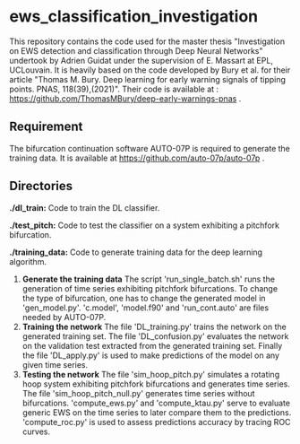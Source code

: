 # ews_classification_investigation
This repository contains the code used for the master thesis "Investigation on EWS detection and classification through Deep Neural Networks" undertook by Adrien Guidat under the supervision of E. Massart at EPL, UCLouvain.
It is heavily based on the code developed by Bury et al. for their article "Thomas M. Bury. Deep learning for early warning signals of tipping points. PNAS, 118(39),(2021)". Their code is available at : https://github.com/ThomasMBury/deep-early-warnings-pnas .


## Requirement

The bifurcation continuation software AUTO-07P is required to generate the training data. It is available at https://github.com/auto-07p/auto-07p .

## Directories

**./dl_train:** Code to train the DL classifier.

**./test_pitch:** Code to test the classifier on a system exhibiting a pitchfork bifurcation.

**./training_data:** Code to generate training data for the deep learning algorithm.


1. **Generate the training data** The script 'run_single_batch.sh' runs the generation of time series exhibiting pitchfork bifurcations. To change the type of bifurcation, one has to change the generated model in 'gen_model.py'. 'c.model', 'model.f90' and 'run_cont.auto' are files needed by AUTO-07P.
2. **Training the network** The file 'DL_training.py' trains the network on the generated training set. The file 'DL_confusion.py' evaluates the network on the validation test extracted from the generated training set. Finally the file 'DL_apply.py' is used to make predictions of the model on any given time series.
3. **Testing the network** The file 'sim_hoop_pitch.py' simulates a rotating hoop system exhibiting pitchfork bifurcations and generates time series. The file 'sim_hoop_pitch_null.py' generates time series without bifurcations. 'compute_ews.py' and 'compute_ktau.py' serve to evaluate generic EWS on the time series to later compare them to the predictions. 'compute_roc.py' is used to assess predictions accuracy by tracing ROC curves.  
   
  

 

